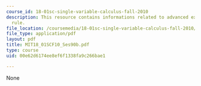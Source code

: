 ```yaml
---
course_id: 18-01sc-single-variable-calculus-fall-2010
description: This resource contains informations related to advanced examples of l'hospital's
  rule.
file_location: /coursemedia/18-01sc-single-variable-calculus-fall-2010/00e62d6174ee8ef6f1338fa9c266bae1_MIT18_01SCF10_Ses90b.pdf
file_type: application/pdf
layout: pdf
title: MIT18_01SCF10_Ses90b.pdf
type: course
uid: 00e62d6174ee8ef6f1338fa9c266bae1

---
```

None